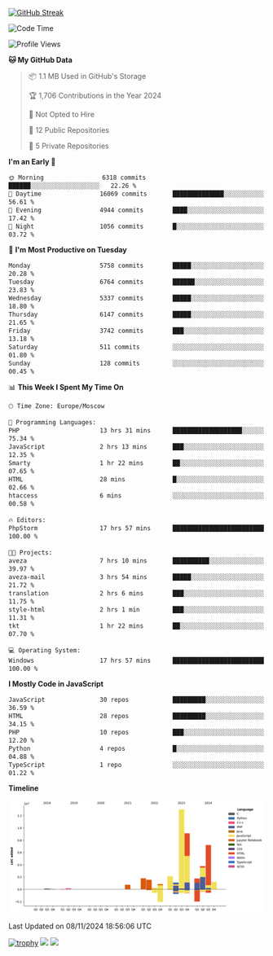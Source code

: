 [![GitHub Streak](https://github-readme-streak-stats.herokuapp.com/?user=yogik10)](https://git.io/streak-stats)
<!--START_SECTION:waka-->
![Code Time](http://img.shields.io/badge/Code%20Time-979%20hrs%2023%20mins-blue)

![Profile Views](http://img.shields.io/badge/Profile%20Views-0-blue)

**🐱 My GitHub Data** 

> 📦 1.1 MB Used in GitHub's Storage 
 > 
> 🏆 1,706 Contributions in the Year 2024
 > 
> 🚫 Not Opted to Hire
 > 
> 📜 12 Public Repositories 
 > 
> 🔑 5 Private Repositories 
 > 
**I'm an Early 🐤** 

```text
🌞 Morning                6318 commits        ██████░░░░░░░░░░░░░░░░░░░   22.26 % 
🌆 Daytime                16069 commits       ██████████████░░░░░░░░░░░   56.61 % 
🌃 Evening                4944 commits        ████░░░░░░░░░░░░░░░░░░░░░   17.42 % 
🌙 Night                  1056 commits        █░░░░░░░░░░░░░░░░░░░░░░░░   03.72 % 
```
📅 **I'm Most Productive on Tuesday** 

```text
Monday                   5758 commits        █████░░░░░░░░░░░░░░░░░░░░   20.28 % 
Tuesday                  6764 commits        ██████░░░░░░░░░░░░░░░░░░░   23.83 % 
Wednesday                5337 commits        █████░░░░░░░░░░░░░░░░░░░░   18.80 % 
Thursday                 6147 commits        █████░░░░░░░░░░░░░░░░░░░░   21.65 % 
Friday                   3742 commits        ███░░░░░░░░░░░░░░░░░░░░░░   13.18 % 
Saturday                 511 commits         ░░░░░░░░░░░░░░░░░░░░░░░░░   01.80 % 
Sunday                   128 commits         ░░░░░░░░░░░░░░░░░░░░░░░░░   00.45 % 
```


📊 **This Week I Spent My Time On** 

```text
🕑︎ Time Zone: Europe/Moscow

💬 Programming Languages: 
PHP                      13 hrs 31 mins      ███████████████████░░░░░░   75.34 % 
JavaScript               2 hrs 13 mins       ███░░░░░░░░░░░░░░░░░░░░░░   12.35 % 
Smarty                   1 hr 22 mins        ██░░░░░░░░░░░░░░░░░░░░░░░   07.65 % 
HTML                     28 mins             █░░░░░░░░░░░░░░░░░░░░░░░░   02.66 % 
htaccess                 6 mins              ░░░░░░░░░░░░░░░░░░░░░░░░░   00.58 % 

🔥 Editors: 
PhpStorm                 17 hrs 57 mins      █████████████████████████   100.00 % 

🐱‍💻 Projects: 
aveza                    7 hrs 10 mins       ██████████░░░░░░░░░░░░░░░   39.97 % 
aveza-mail               3 hrs 54 mins       █████░░░░░░░░░░░░░░░░░░░░   21.72 % 
translation              2 hrs 6 mins        ███░░░░░░░░░░░░░░░░░░░░░░   11.75 % 
style-html               2 hrs 1 min         ███░░░░░░░░░░░░░░░░░░░░░░   11.31 % 
tkt                      1 hr 22 mins        ██░░░░░░░░░░░░░░░░░░░░░░░   07.70 % 

💻 Operating System: 
Windows                  17 hrs 57 mins      █████████████████████████   100.00 % 
```

**I Mostly Code in JavaScript** 

```text
JavaScript               30 repos            █████████░░░░░░░░░░░░░░░░   36.59 % 
HTML                     28 repos            █████████░░░░░░░░░░░░░░░░   34.15 % 
PHP                      10 repos            ███░░░░░░░░░░░░░░░░░░░░░░   12.20 % 
Python                   4 repos             █░░░░░░░░░░░░░░░░░░░░░░░░   04.88 % 
TypeScript               1 repo              ░░░░░░░░░░░░░░░░░░░░░░░░░   01.22 % 
```



**Timeline**

![Lines of Code chart](https://raw.githubusercontent.com/Yogik10/Yogik10/main/assets/bar_graph.png)


 Last Updated on 08/11/2024 18:56:06 UTC
<!--END_SECTION:waka-->
[![trophy](https://github-profile-trophy.vercel.app/?username=yogik10)](https://github.com/ryo-ma/github-profile-trophy)
![](https://github-profile-summary-cards.vercel.app/api/cards/profile-details?username=yogik10&theme=solarized_dark)
![](https://github-profile-summary-cards.vercel.app/api/cards/most-commit-language?username=yogik10&theme=solarized_dark)


